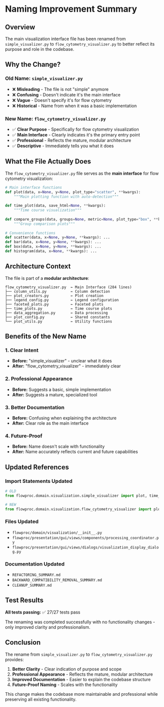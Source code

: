 # Naming Improvement Summary

## Overview

The main visualization interface file has been renamed from `simple_visualizer.py` to `flow_cytometry_visualizer.py` to better reflect its purpose and role in the codebase.

## Why the Change?

### **Old Name: `simple_visualizer.py`**
- ❌ **Misleading** - The file is not "simple" anymore
- ❌ **Confusing** - Doesn't indicate it's the main interface
- ❌ **Vague** - Doesn't specify it's for flow cytometry
- ❌ **Historical** - Name from when it was a basic implementation

### **New Name: `flow_cytometry_visualizer.py`**
- ✅ **Clear Purpose** - Specifically for flow cytometry visualization
- ✅ **Main Interface** - Clearly indicates it's the primary entry point
- ✅ **Professional** - Reflects the mature, modular architecture
- ✅ **Descriptive** - Immediately tells you what it does

## What the File Actually Does

The `flow_cytometry_visualizer.py` file serves as the **main interface** for flow cytometry visualization:

```python
# Main interface functions
def plot(data, x=None, y=None, plot_type="scatter", **kwargs):
    """Main plotting function with auto-detection"""
    
def time_plot(data, save_html=None, **kwargs):
    """Time course visualization"""
    
def compare_groups(data, groups=None, metric=None, plot_type="box", **kwargs):
    """Group comparison plots"""
    
# Convenience functions
def scatter(data, x=None, y=None, **kwargs): ...
def bar(data, x=None, y=None, **kwargs): ...
def box(data, x=None, y=None, **kwargs): ...
def histogram(data, x=None, **kwargs): ...
```

## Architecture Context

The file is part of a **modular architecture**:

```
flow_cytometry_visualizer.py  ← Main Interface (284 lines)
├── column_utils.py           ← Column detection
├── plot_creators.py          ← Plot creation
├── legend_config.py          ← Legend configuration
├── faceted_plots.py          ← Faceted plots
├── time_plots.py             ← Time course plots
├── data_aggregation.py       ← Data processing
├── plot_config.py            ← Shared constants
└── plot_utils.py             ← Utility functions
```

## Benefits of the New Name

### 1. **Clear Intent**
- **Before:** "simple_visualizer" - unclear what it does
- **After:** "flow_cytometry_visualizer" - immediately clear

### 2. **Professional Appearance**
- **Before:** Suggests a basic, simple implementation
- **After:** Suggests a mature, specialized tool

### 3. **Better Documentation**
- **Before:** Confusing when explaining the architecture
- **After:** Clear role as the main interface

### 4. **Future-Proof**
- **Before:** Name doesn't scale with functionality
- **After:** Name accurately reflects current and future capabilities

## Updated References

### **Import Statements Updated**
```python
# OLD
from flowproc.domain.visualization.simple_visualizer import plot, time_plot

# NEW
from flowproc.domain.visualization.flow_cytometry_visualizer import plot, time_plot
```

### **Files Updated**
- `flowproc/domain/visualization/__init__.py`
- `flowproc/presentation/gui/views/components/processing_coordinator.py`
- `flowproc/presentation/gui/views/dialogs/visualization_display_dialog.py`

### **Documentation Updated**
- `REFACTORING_SUMMARY.md`
- `BACKWARD_COMPATIBILITY_REMOVAL_SUMMARY.md`
- `CLEANUP_SUMMARY.md`

## Test Results

**All tests passing:** ✅ 27/27 tests pass

The renaming was completed successfully with no functionality changes - only improved clarity and professionalism.

## Conclusion

The rename from `simple_visualizer.py` to `flow_cytometry_visualizer.py` provides:

1. **Better Clarity** - Clear indication of purpose and scope
2. **Professional Appearance** - Reflects the mature, modular architecture
3. **Improved Documentation** - Easier to explain the codebase structure
4. **Future-Proof Naming** - Scales with the functionality

This change makes the codebase more maintainable and professional while preserving all existing functionality. 